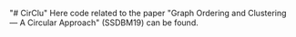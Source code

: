 "# CirClu" 
Here code related to the paper "Graph Ordering and Clustering — A Circular Approach" (SSDBM19) can be found.
